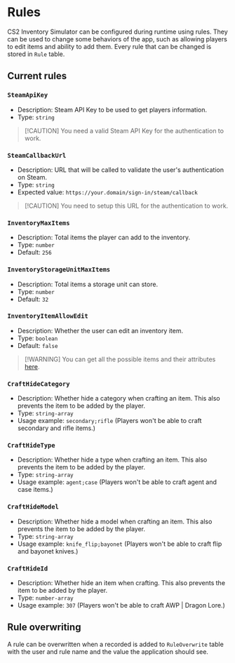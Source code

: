 # Rules

CS2 Inventory Simulator can be configured during runtime using rules. They can be used to change some behaviors of the app, such as allowing players to edit items and ability to add them. Every rule that can be changed is stored in `Rule` table.

## Current rules

### `SteamApiKey`

- Description: Steam API Key to be used to get players information.
- Type: `string`

> [!CAUTION] You need a valid Steam API Key for the authentication to work.

### `SteamCallbackUrl`

- Description: URL that will be called to validate the user's authentication on Steam.
- Type: `string`
- Expected value: `https://your.domain/sign-in/steam/callback`

> [!CAUTION] You need to setup this URL for the authentication to work.

### `InventoryMaxItems`

- Description: Total items the player can add to the inventory.
- Type: `number`
- Default: `256`

### `InventoryStorageUnitMaxItems`

- Description: Total items a storage unit can store.
- Type: `number`
- Default: `32`

### `InventoryItemAllowEdit`

- Description: Whether the user can edit an inventory item.
- Type: `boolean`
- Default: `false`

> [!WARNING] You can get all the possible items and their attributes [here](https://raw.githubusercontent.com/ianlucas/cslib/main/assets/data/items.json).

### `CraftHideCategory`

- Description: Whether hide a category when crafting an item. This also prevents the item to be added by the player.
- Type: `string-array`
- Usage example: `secondary;rifle` (Players won't be able to craft secondary and rifle items.)

### `CraftHideType`

- Description: Whether hide a type when crafting an item. This also prevents the item to be added by the player.
- Type: `string-array`
- Usage example: `agent;case` (Players won't be able to craft agent and case items.)

### `CraftHideModel`

- Description: Whether hide a model when crafting an item. This also prevents the item to be added by the player.
- Type: `string-array`
- Usage example: `knife_flip;bayonet` (Players won't be able to craft flip and bayonet knives.)

### `CraftHideId`

- Description: Whether hide an item when crafting. This also prevents the item to be added by the player.
- Type: `number-array`
- Usage example: `307` (Players won't be able to craft AWP | Dragon Lore.)

## Rule overwriting

A rule can be overwritten when a recorded is added to `RuleOverwrite` table with the user and rule name and the value the application should see.
